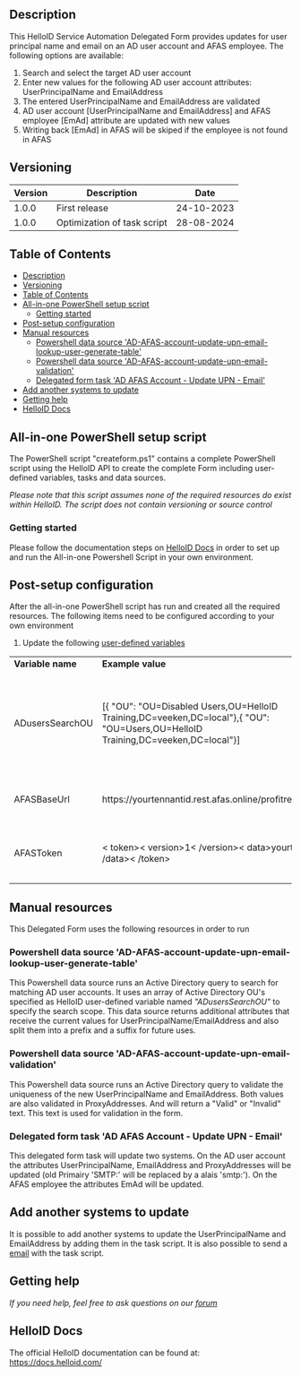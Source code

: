 <!-- Description -->
## Description
This HelloID Service Automation Delegated Form provides updates for user principal name and email on an AD user account and AFAS employee. The following options are available:
 1. Search and select the target AD user account
 2. Enter new values for the following AD user account attributes: UserPrincipalName and EmailAddress
 3. The entered UserPrincipalName and EmailAddress are validated
 4. AD user account [UserPrincipalName and EmailAddress] and AFAS employee [EmAd] attribute are updated with new values
 5. Writing back [EmAd] in AFAS will be skiped if the employee is not found in AFAS

## Versioning
| Version | Description                 | Date       |
| ------- | --------------------------- | ---------- |
| 1.0.0   | First release               | 24-10-2023 |
| 1.0.0   | Optimization of task script | 28-08-2024 |

<!-- TABLE OF CONTENTS -->
## Table of Contents
- [Description](#description)
- [Versioning](#versioning)
- [Table of Contents](#table-of-contents)
- [All-in-one PowerShell setup script](#all-in-one-powershell-setup-script)
  - [Getting started](#getting-started)
- [Post-setup configuration](#post-setup-configuration)
- [Manual resources](#manual-resources)
  - [Powershell data source 'AD-AFAS-account-update-upn-email-lookup-user-generate-table'](#powershell-data-source-ad-afas-account-update-upn-email-lookup-user-generate-table)
  - [Powershell data source 'AD-AFAS-account-update-upn-email-validation'](#powershell-data-source-ad-afas-account-update-upn-email-validation)
  - [Delegated form task 'AD AFAS Account - Update UPN - Email'](#delegated-form-task-ad-afas-account---update-upn---email)
- [Add another systems to update](#add-another-systems-to-update)
- [Getting help](#getting-help)
- [HelloID Docs](#helloid-docs)


## All-in-one PowerShell setup script
The PowerShell script "createform.ps1" contains a complete PowerShell script using the HelloID API to create the complete Form including user-defined variables, tasks and data sources.

 _Please note that this script assumes none of the required resources do exist within HelloID. The script does not contain versioning or source control_


### Getting started
Please follow the documentation steps on [HelloID Docs](https://docs.helloid.com/en/github-resources/service-automation-github-resources.html) in order to set up and run the All-in-one Powershell Script in your own environment.

 
## Post-setup configuration
After the all-in-one PowerShell script has run and created all the required resources. The following items need to be configured according to your own environment
 1. Update the following [user-defined variables](https://docs.helloid.com/en/variables/custom-variables.html)
<table>
  <tr><td><strong>Variable name</strong></td><td><strong>Example value</strong></td><td><strong>Description</strong></td></tr>
  <tr><td>ADusersSearchOU</td><td>[{ "OU": "OU=Disabled Users,OU=HelloID Training,DC=veeken,DC=local"},{ "OU": "OU=Users,OU=HelloID Training,DC=veeken,DC=local"}]</td><td>Array of Active Directory OUs for scoping AD user accounts in the search result of this form</td></tr>
  <tr><td>AFASBaseUrl</td><td>https://yourtennantid.rest.afas.online/profitrestservices</td><td>The URL to the AFAS environment REST service</td></tr>
  <tr><td>AFASToken</td><td>< token>< version>1< /version>< data>yourtoken< /data>< /token></td><td>The AppConnector token to connect to AFAS</td></tr>
</table>

## Manual resources
This Delegated Form uses the following resources in order to run

### Powershell data source 'AD-AFAS-account-update-upn-email-lookup-user-generate-table'
This Powershell data source runs an Active Directory query to search for matching AD user accounts. It uses an array of Active Directory OU's specified as HelloID user-defined variable named _"ADusersSearchOU"_ to specify the search scope. This data source returns additional attributes that receive the current values for UserPrincipalName/EmailAddress and also split them into a prefix and a suffix for future uses.

### Powershell data source 'AD-AFAS-account-update-upn-email-validation'
This Powershell data source runs an Active Directory query to validate the uniqueness of the new UserPrincipalName and EmailAddress. Both values are also validated in ProxyAddresses. And will return a "Valid" or "Invalid" text. This text is used for validation in the form.

### Delegated form task 'AD AFAS Account - Update UPN - Email'
This delegated form task will update two systems. On the AD user account the attributes UserPrincipalName, EmailAddress and ProxyAddresses will be updated (old Primairy 'SMTP:' will be replaced by a alais 'smtp:'). On the AFAS employee the attributes EmAd will be updated.

## Add another systems to update
It is possible to add another systems to update the UserPrincipalName and EmailAddress by adding them in the task script. It is also possible to send a [email](https://docs.helloid.com/en/service-automation/products/product-tasks.html#email-sends-in-powershell-product-tasks) with the task script.

## Getting help
_If you need help, feel free to ask questions on our [forum](https://forum.helloid.com/forum/helloid-connectors/service-automation/)_

## HelloID Docs
The official HelloID documentation can be found at: https://docs.helloid.com/
